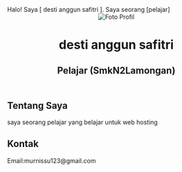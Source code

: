 <!DOCTYPE html>
<html lang="en">
<head>
    
</head> Halo! Saya [ desti anggun safitri ]. Saya seorang [pelajar]
    <meta charset="UTF-8">
    <meta name="viewport" content="width=device-width, initial-scale=1.0">
       
</head>
<body>
    <header>
        <img src="link_https://images.app.goo.gl/5yYwXvLYzHbG9dDE7" alt="Foto Profil">
        <h1>desti anggun safitri</h1>
        <h2>Pelajar (SmkN2Lamongan)</h2>
    </header>
    <section>
        <h2>Tentang Saya</h2>
        <p> saya seorang pelajar yang belajar untuk web hosting
        </p>
    </section>
    <section>
        <h2>Kontak</h2>
        <p>Email:murnissu123@gmail.com</p>
        <p></p>
    </section>
</body>
</html>
